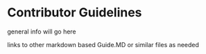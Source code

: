 # Contributor Guidelines

general info will go here

links to other markdown based Guide.MD or similar files as needed
